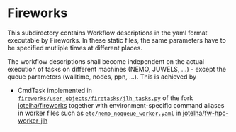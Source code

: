 # Fireworks

This subdirectory contains Workflow descriptions in the yaml format
executable by Fireworks. In these static files, the same parameters
have to be specified mutliple times at different places.

The workflow descriptions shall become independent on the actual execution of tasks on different machines (NEMO, JUWELS, ...) - except the queue parameters (walltime, nodes, ppn, ...). This is achieved by

* CmdTask implemented in [`fireworks/user_objects/firetasks/jlh_tasks.py`](https://github.com/jotelha/fireworks/blob/master/fireworks/user_objects/firetasks/jlh_tasks.py) of the fork [jotelha/fireworks](https://github.com/jotelha/fireworks) together with environment-specific command aliases in worker files such as [`etc/nemo_noqueue_worker.yaml`](https://github.com/jotelha/fw-hpc-worker-jlh/blob/master/etc/nemo_noqueue_worker.yaml) in [jotelha/fw-hpc-worker-jlh](https://github.com/jotelha/fw-hpc-worker-jlh)
